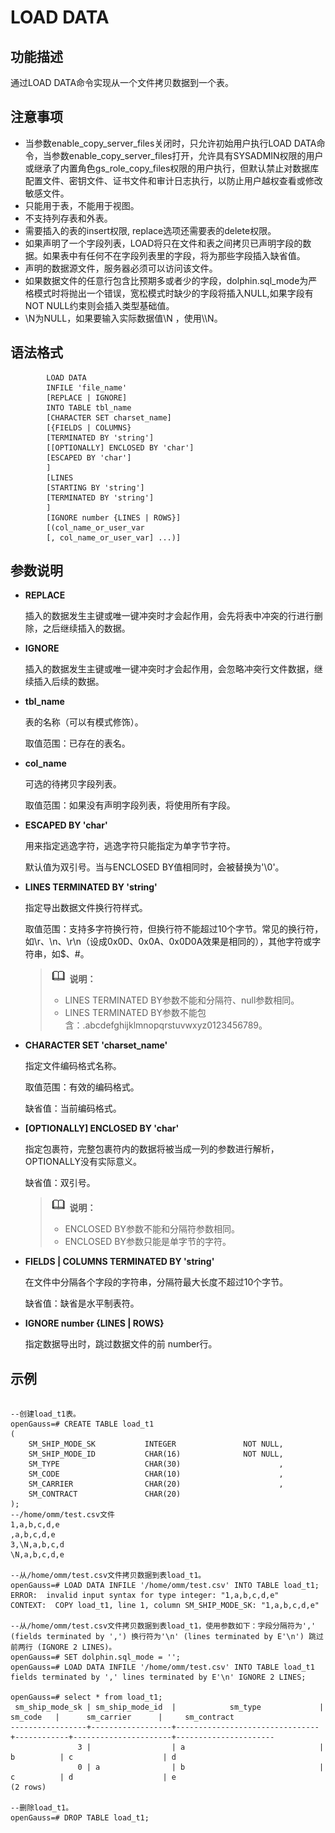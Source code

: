 # LOAD DATA

## 功能描述<a name="zh-cn_topic_0283136676_zh-cn_topic_0237122096_zh-cn_topic_0059778766_s0d743b5d862d4cf1829449f474af6d7z"></a>

通过LOAD DATA命令实现从一个文件拷贝数据到一个表。


## 注意事项<a name="zh-cn_topic_0283136676_zh-cn_topic_0237122096_zh-cn_topic_0059778766_sc996fd2c14664963bae3e1e0ce655461"></a>

-   当参数enable\_copy\_server\_files关闭时，只允许初始用户执行LOAD DATA命令，当参数enable\_copy\_server\_files打开，允许具有SYSADMIN权限的用户或继承了内置角色gs\_role\_copy\_files权限的用户执行，但默认禁止对数据库配置文件、密钥文件、证书文件和审计日志执行，以防止用户越权查看或修改敏感文件。
-   只能用于表，不能用于视图。
-   不支持列存表和外表。
-   需要插入的表的insert权限, replace选项还需要表的delete权限。
-   如果声明了一个字段列表，LOAD将只在文件和表之间拷贝已声明字段的数据。如果表中有任何不在字段列表里的字段，将为那些字段插入缺省值。
-   声明的数据源文件，服务器必须可以访问该文件。
-   如果数据文件的任意行包含比预期多或者少的字段，dolphin.sql_mode为严格模式时将抛出一个错误，宽松模式时缺少的字段将插入NULL,如果字段有NOT NULL约束则会插入类型基础值。
-   \\N为NULL，如果要输入实际数据值\\N ，使用\\\\N。

## 语法格式<a name="zh-cn_topic_0283136676_zh-cn_topic_0237122096_zh-cn_topic_0059778766_s85a73a9ad894403da754c5d6b3d821g2"></a>


```
        LOAD DATA
        INFILE 'file_name'
        [REPLACE | IGNORE]
        INTO TABLE tbl_name
        [CHARACTER SET charset_name]
        [{FIELDS | COLUMNS}
        [TERMINATED BY 'string']
        [[OPTIONALLY] ENCLOSED BY 'char']
        [ESCAPED BY 'char']
        ]
        [LINES
        [STARTING BY 'string']
        [TERMINATED BY 'string']
        ]
        [IGNORE number {LINES | ROWS}]
        [(col_name_or_user_var
        [, col_name_or_user_var] ...)]
```

## 参数说明<a name="zh-cn_topic_0283136676_zh-cn_topic_0237122096_zh-cn_topic_0059778766_sd35c0a2e8c2f4c18837224240e8c4e6a"></a>

-   **REPLACE**

    插入的数据发生主键或唯一键冲突时才会起作用，会先将表中冲突的行进行删除，之后继续插入的数据。

-   **IGNORE**

    插入的数据发生主键或唯一键冲突时才会起作用，会忽略冲突行文件数据，继续插入后续的数据。

-   **tbl\_name**

    表的名称（可以有模式修饰）。

    取值范围：已存在的表名。

-   **col\_name**

    可选的待拷贝字段列表。

    取值范围：如果没有声明字段列表，将使用所有字段。

-   **ESCAPED BY 'char'**

    用来指定逃逸字符，逃逸字符只能指定为单字节字符。

    默认值为双引号。当与ENCLOSED BY值相同时，会被替换为'\\0'。

-   **LINES TERMINATED BY 'string'**

    指定导出数据文件换行符样式。

    取值范围：支持多字符换行符，但换行符不能超过10个字节。常见的换行符，如\\r、\\n、\\r\\n（设成0x0D、0x0A、0x0D0A效果是相同的），其他字符或字符串，如$、\#。
    
    >![](public_sys-resources/icon-note.png) **说明：** 
    >   
    >-   LINES TERMINATED BY参数不能和分隔符、null参数相同。    
    >-   LINES TERMINATED BY参数不能包含：.abcdefghijklmnopqrstuvwxyz0123456789。

-   **CHARACTER SET 'charset\_name'**
    
    指定文件编码格式名称。
    
    取值范围：有效的编码格式。
    
    缺省值：当前编码格式。

-   **\[OPTIONALLY\] ENCLOSED BY 'char'**
    
    指定包裹符，完整包裹符内的数据将被当成一列的参数进行解析，OPTIONALLY没有实际意义。
    
    缺省值：双引号。
    
    >![](public_sys-resources/icon-note.png) **说明：** 
    >
    >-   ENCLOSED BY参数不能和分隔符参数相同。
    >-   ENCLOSED BY参数只能是单字节的字符。

-   **FIELDS \| COLUMNS TERMINATED BY 'string'**

    在文件中分隔各个字段的字符串，分隔符最大长度不超过10个字节。

    缺省值：缺省是水平制表符。

-   **IGNORE number \{LINES \| ROWS\}**

    指定数据导出时，跳过数据文件的前 number行。

## 示例<a name="zh-cn_topic_0283136676_zh-cn_topic_0237122096_zh-cn_topic_0059778766_s30bb80bf2fbd4cb3af1ab84e7cb1e0h8"></a>

```

--创建load_t1表。
openGauss=# CREATE TABLE load_t1
(
    SM_SHIP_MODE_SK           INTEGER               NOT NULL,
    SM_SHIP_MODE_ID           CHAR(16)              NOT NULL,
    SM_TYPE                   CHAR(30)                      ,
    SM_CODE                   CHAR(10)                      ,
    SM_CARRIER                CHAR(20)                      ,
    SM_CONTRACT               CHAR(20)
);
--/home/omm/test.csv文件
1,a,b,c,d,e
,a,b,c,d,e
3,\N,a,b,c,d
\N,a,b,c,d,e

--从/home/omm/test.csv文件拷贝数据到表load_t1。
openGauss=# LOAD DATA INFILE '/home/omm/test.csv' INTO TABLE load_t1;
ERROR:  invalid input syntax for type integer: "1,a,b,c,d,e"
CONTEXT:  COPY load_t1, line 1, column SM_SHIP_MODE_SK: "1,a,b,c,d,e"

--从/home/omm/test.csv文件拷贝数据到表load_t1，使用参数如下：字段分隔符为',' (fields terminated by ',') 换行符为'\n' (lines terminated by E'\n') 跳过前两行 (IGNORE 2 LINES)。
openGauss=# SET dolphin.sql_mode = '';
openGauss=# LOAD DATA INFILE '/home/omm/test.csv' INTO TABLE load_t1 fields terminated by ',' lines terminated by E'\n' IGNORE 2 LINES;

openGauss=# select * from load_t1;
 sm_ship_mode_sk | sm_ship_mode_id  |            sm_type             |  sm_code   |      sm_carrier      |     sm_contract
-----------------+------------------+--------------------------------+------------+----------------------+----------------------
               3 |                  | a                              | b          | c                    | d
               0 | a                | b                              | c          | d                    | e
(2 rows)

--删除load_t1。
openGauss=# DROP TABLE load_t1;
```

